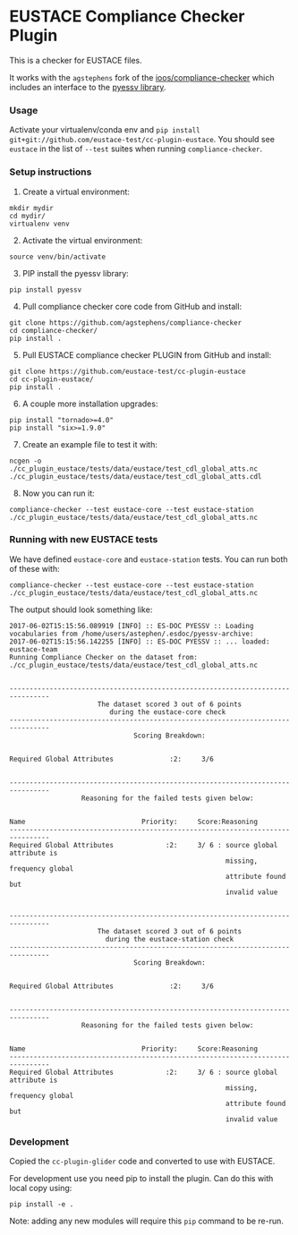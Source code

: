 # EUSTACE Compliance Checker Plugin

This is a checker for EUSTACE files.

It works with the `agstephens` fork of the [ioos/compliance-checker](https://github.com/agstephens/compliance-checker) which includes an interface to the [pyessv library](https://github.com/ES-DOC/pyessv).

### Usage

Activate your virtualenv/conda env and `pip install git+git://github.com/eustace-test/cc-plugin-eustace`.  You should see `eustace` in the list of `--test` suites when running `compliance-checker`.

### Setup instructions

1. Create a virtual environment:

```
mkdir mydir
cd mydir/
virtualenv venv
```

2. Activate the virtual environment:

`source venv/bin/activate`

3. PIP install the pyessv library:

`pip install pyessv`

4. Pull compliance checker core code from GitHub and install:

```
git clone https://github.com/agstephens/compliance-checker
cd compliance-checker/
pip install .
```

5. Pull EUSTACE compliance checker PLUGIN from GitHub and install:

```
git clone https://github.com/eustace-test/cc-plugin-eustace
cd cc-plugin-eustace/
pip install .
```

6. A couple more installation upgrades:

```
pip install "tornado>=4.0"
pip install "six>=1.9.0"
```

7. Create an example file to test it with:

```
ncgen -o ./cc_plugin_eustace/tests/data/eustace/test_cdl_global_atts.nc ./cc_plugin_eustace/tests/data/eustace/test_cdl_global_atts.cdl
```

8. Now you can run it:

```
compliance-checker --test eustace-core --test eustace-station ./cc_plugin_eustace/tests/data/eustace/test_cdl_global_atts.nc
```

### Running with new EUSTACE tests

We have defined `eustace-core` and `eustace-station` tests. You can run both of these with:

`compliance-checker --test eustace-core --test eustace-station ./cc_plugin_eustace/tests/data/eustace/test_cdl_global_atts.nc`

The output should look something like:

```
2017-06-02T15:15:56.089919 [INFO] :: ES-DOC PYESSV :: Loading vocabularies from /home/users/astephen/.esdoc/pyessv-archive:
2017-06-02T15:15:56.142255 [INFO] :: ES-DOC PYESSV :: ... loaded: eustace-team
Running Compliance Checker on the dataset from: ./cc_plugin_eustace/tests/data/eustace/test_cdl_global_atts.nc


--------------------------------------------------------------------------------
                      The dataset scored 3 out of 6 points
                         during the eustace-core check
--------------------------------------------------------------------------------
                               Scoring Breakdown:


Required Global Attributes              :2:     3/6


--------------------------------------------------------------------------------
                  Reasoning for the failed tests given below:


Name                             Priority:     Score:Reasoning
--------------------------------------------------------------------------------
Required Global Attributes             :2:     3/ 6 : source global attribute is
                                                      missing, frequency global
                                                      attribute found but
                                                      invalid value


--------------------------------------------------------------------------------
                      The dataset scored 3 out of 6 points
                        during the eustace-station check
--------------------------------------------------------------------------------
                               Scoring Breakdown:


Required Global Attributes              :2:     3/6


--------------------------------------------------------------------------------
                  Reasoning for the failed tests given below:


Name                             Priority:     Score:Reasoning
--------------------------------------------------------------------------------
Required Global Attributes             :2:     3/ 6 : source global attribute is
                                                      missing, frequency global
                                                      attribute found but
                                                      invalid value

```

### Development

Copied the `cc-plugin-glider` code and converted to use with EUSTACE.

For development use you need pip to install the plugin. Can do this with local copy using:

 `pip install -e .`

Note: adding any new modules will require this `pip` command to be re-run.
